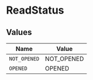 # ReadStatus


## Values

| Name         | Value        |
| ------------ | ------------ |
| `NOT_OPENED` | NOT_OPENED   |
| `OPENED`     | OPENED       |